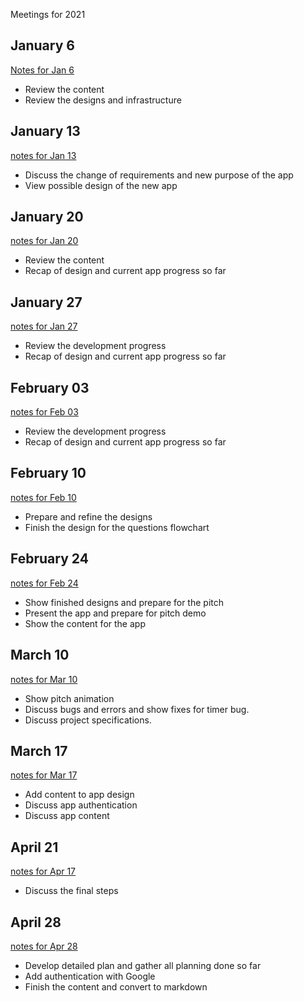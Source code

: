 Meetings for 2021

## January 6

[Notes for Jan 6](06-01-2021.md)

- Review the content
- Review the designs and infrastructure

## January 13

[notes for Jan 13](13-01-2021.md)

- Discuss the change of requirements and new purpose of the app
- View possible design of the new app

## January 20

[notes for Jan 20](20-01-2021.md)

- Review the content
- Recap of design and current app progress so far

## January 27

[notes for Jan 27](27-01-2021.md)

- Review the development progress
- Recap of design and current app progress so far

## February 03

[notes for Feb 03](03-02-2021.md)

- Review the development progress
- Recap of design and current app progress so far

## February 10

[notes for Feb 10](10-02-2021.md)

- Prepare and refine the designs
- Finish the design for the questions flowchart

## February 24

[notes for Feb 24](24-02-2021.md)

- Show finished designs and prepare for the pitch
- Present the app and prepare for pitch demo
- Show the content for the app

## March 10

[notes for Mar 10](10-03-2021.md)

- Show pitch animation
- Discuss bugs and errors and show fixes for timer bug.
- Discuss project specifications. 

## March 17

[notes for Mar 17](17-03-2021.md)

- Add content to app design
- Discuss app authentication
- Discuss app content

## April 21

[notes for Apr 17](21-04-2021.md)

- Discuss the final steps

## April 28

[notes for Apr 28](28-04-2021.md)

- Develop detailed plan and gather all planning done so far
- Add authentication with Google
- Finish the content and convert to markdown